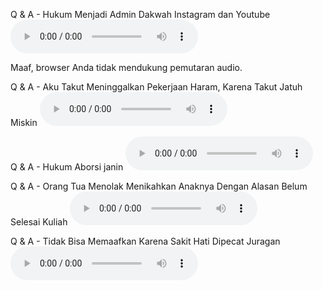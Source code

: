 Q & A - Hukum Menjadi Admin Dakwah Instagram dan Youtube
<audio controls preload="metadata">

<source src="https://mufidu.github.io/kajian-ufa/q-a/Audio%20-%20Q%20_%20A/1.%20Q%20_%20A%20-%20Hukum%20Menjadi%20Admin%20Dakwah%20Instagram%20dan%20Youtube.mp3" type="audio/mpeg">
Maaf, browser Anda tidak mendukung pemutaran audio.
</audio>

Q & A - Aku Takut Meninggalkan Pekerjaan Haram, Karena Takut Jatuh Miskin
<audio controls preload="metadata">

<source src="https://mufidu.github.io/kajian-ufa/q-a/Audio%20-%20Q%20_%20A/2.%20Q%20_%20A%20-%20Aku%20Takut%20Meninggalkan%20Pekerjaan%20Haram,%20Karena%20Takut%20Jatuh%20Miskin.mp3" type="audio/mpeg">
</audio>

Q & A - Hukum Aborsi janin
<audio controls preload="metadata">

<source src="https://mufidu.github.io/kajian-ufa/q-a/Audio%20-%20Q%20_%20A/3.%20Q%20_%20A%20-%20Hukum%20Aborsi%20janin.mp3" type="audio/mpeg">
</audio>

Q & A - Orang Tua Menolak Menikahkan Anaknya Dengan Alasan Belum Selesai Kuliah
<audio controls preload="metadata">

<source src="https://mufidu.github.io/kajian-ufa/q-a/Audio%20-%20Q%20_%20A/4.%20Q%20_%20A%20-%20Orang%20Tua%20Menolak%20Menikahkan%20Anaknya%20Dengan%20Alasan%20Belum%20Selesai%20Kuliah.mp3" type="audio/mpeg">
</audio>

Q & A - Tidak Bisa Memaafkan Karena Sakit Hati Dipecat Juragan
<audio controls preload="metadata">

<source src="https://mufidu.github.io/kajian-ufa/q-a/Audio%20-%20Q%20_%20A/5.%20Q%20_%20A%20-%20Tidak%20Bisa%20Memaafkan%20Karena%20Sakit%20Hati%20Dipecat%20Juragan.mp3" type="audio/mpeg">
</audio>
